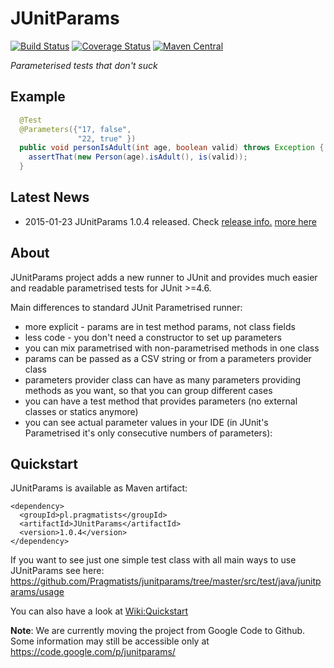 # JUnitParams

[![Build Status](https://secure.travis-ci.org/Pragmatists/JUnitParams.png)](http://travis-ci.org/Pragmatists/JUnitParams) [![Coverage Status](https://coveralls.io/repos/Pragmatists/JUnitParams/badge.svg)](https://coveralls.io/r/Pragmatists/JUnitParams) [![Maven Central](https://maven-badges.herokuapp.com/maven-central/pl.pragmatists/JUnitParams/badge.svg)](https://maven-badges.herokuapp.com/maven-central/pl.pragmatists/JUnitParams)

*Parameterised tests that don't suck*

## Example

``` java
  @Test
  @Parameters({"17, false", 
               "22, true" })
  public void personIsAdult(int age, boolean valid) throws Exception {
    assertThat(new Person(age).isAdult(), is(valid));
  }
```

## Latest News

* 2015-01-23 JUnitParams 1.0.4 released. Check [release info.](RELEASES.md)
[more here](https://github.com/Pragmatists/JUnitParams/wiki)

## About
JUnitParams project adds a new runner to JUnit and provides much easier and readable parametrised tests for JUnit >=4.6.

Main differences to standard JUnit Parametrised runner:

* more explicit - params are in test method params, not class fields
* less code - you don't need a constructor to set up parameters
* you can mix parametrised with non-parametrised methods in one class
* params can be passed as a CSV string or from a parameters provider class
* parameters provider class can have as many parameters providing methods as you want, so that you can group different cases
* you can have a test method that provides parameters (no external classes or statics anymore)
* you can see actual parameter values in your IDE (in JUnit's Parametrised it's only consecutive numbers of parameters):

## Quickstart

JUnitParams is available as Maven artifact:
```
<dependency>
  <groupId>pl.pragmatists</groupId>
  <artifactId>JUnitParams</artifactId>
  <version>1.0.4</version>
</dependency>
```

If you want to see just one simple test class with all main ways to use JUnitParams see here:
https://github.com/Pragmatists/junitparams/tree/master/src/test/java/junitparams/usage

You can also have a look at [Wiki:Quickstart](https://github.com/Pragmatists/junitparams/wiki/Quickstart)

**Note**: We are currently moving the project from Google Code to Github. Some information may still be accessible only at https://code.google.com/p/junitparams/
